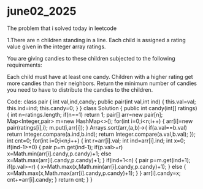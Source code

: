 # june02_2025
The problem that i solved today in leetcode

1.There are n children standing in a line. Each child is assigned a rating value given in the integer array ratings.

You are giving candies to these children subjected to the following requirements:

Each child must have at least one candy.
Children with a higher rating get more candies than their neighbors.
Return the minimum number of candies you need to have to distribute the candies to the children.

Code:
class pair
{
    int val,ind,candy;
    public pair(int val,int ind)
    {
        this.val=val;
        this.ind=ind;
        this.candy=0;
    }
}
class Solution {
    public int candy(int[] ratings) {
        int n=ratings.length;
        if(n==1) return 1;
        pair[] arr=new pair[n];
        Map<Integer,pair> m=new HashMap<>();
        for(int i=0;i<n;i++)
        {
            arr[i]=new pair(ratings[i],i);
            m.put(i,arr[i]);
        }
        Arrays.sort(arr,(a,b)->{
            if(a.val==b.val)
                return Integer.compare(a.ind,b.ind);
            return Integer.compare(a.val,b.val);
        });
        int cnt=0;
        for(int i=0;i<n;i++)
        {
            int r=arr[i].val;
            int ind=arr[i].ind;
            int x=0;
            if(ind-1>=0)
            {
                pair p=m.get(ind-1);
                if(p.val>=r)
                    x=Math.min(arr[i].candy,p.candy)+1;
                else
                    x=Math.max(arr[i].candy,p.candy)+1;
            }
            if(ind+1<n)
            {
                pair p=m.get(ind+1);
                if(p.val>=r)
                {
                    x=Math.max(x,Math.min(arr[i].candy,p.candy)+1);
                }
                else
                {
                    x=Math.max(x,Math.max(arr[i].candy,p.candy)+1);
                }
            }
            arr[i].candy=x;
            cnt+=arr[i].candy;
        }
        return cnt;
    }
}
